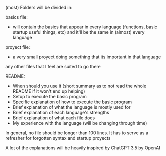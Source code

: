 (most) Folders will be divided in:

basics file:
- will contain the basics that appear in every language (functions, basic startup useful things, etc) and it'll be the same in (almost) every language

proyect file:
- a very small proyect doing something that its important in that language

any other files that I feel are suited to go there

README:
- When should you use it (short summary as to not read the whole README if it won't end up helping)
- Setup to execute the basic program
- Specific explanation of how to execute the basic program
- Brief explanation of what the language is mostly used for
- Brief explanation of each language's strengths
- Brief explanation of what each file does
- My experience with the language (will be changing through time)

In general, no file should be longer than 100 lines. It has to serve as a refresher for forgotten syntax and startup proyects

A lot of the explanations will be heavily inspired by ChatGPT 3.5 by OpenAI
